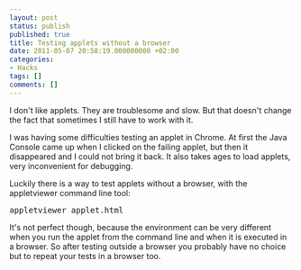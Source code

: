 ```yaml
---
layout: post
status: publish
published: true
title: Testing applets without a browser
date: 2011-05-07 20:58:19.000000000 +02:00
categories:
- Hacks
tags: []
comments: []
---
```

I don't like applets. They are troublesome and slow. But that doesn't change the fact that sometimes I still have to work with it.

I was having some difficulties testing an applet in Chrome. At first the Java Console came up when I clicked on the failing applet, but then it disappeared and I could not bring it back. It also takes ages to load applets, very inconvenient for debugging.

Luckily there is a way to test applets without a browser, with the appletviewer command line tool:
<pre>appletviewer applet.html</pre>
It's not perfect though, because the environment can be very different when you run the applet from the command line and when it is executed in a browser. So after testing outside a browser you probably have no choice but to repeat your tests in a browser too.
